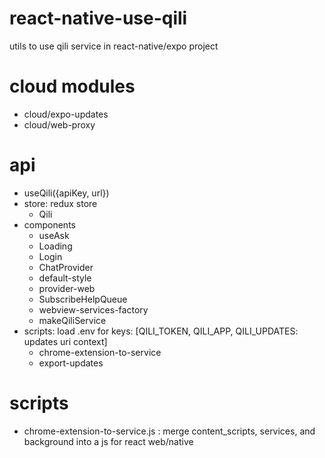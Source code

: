 react-native-use-qili
===
utils to use qili service in react-native/expo project

cloud modules
=====
* cloud/expo-updates
* cloud/web-proxy

api
===
* useQili({apiKey, url})
* store: redux store
    * Qili
* components
    * useAsk
    * Loading
    * Login
    * ChatProvider
    * default-style
    * provider-web
    * SubscribeHelpQueue
    * webview-services-factory
    * makeQiliService
* scripts: load .env for keys: [QILI_TOKEN, QILI_APP, QILI_UPDATES: updates uri context]
    * chrome-extension-to-service
    * export-updates

scripts
=====
* chrome-extension-to-service.js : merge content_scripts, services, and background into a js for react web/native 
